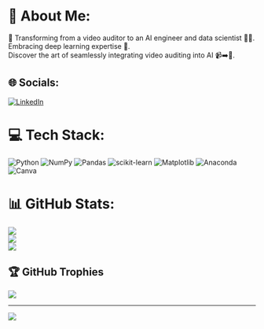 # 💫 About Me:
🎥 Transforming from a video auditor to an AI engineer and data scientist 🤖🧠.<br>Embracing deep learning expertise 🚀.<br>Discover the art of seamlessly integrating video auditing into AI 📹➡️🤖.


## 🌐 Socials:
[![LinkedIn](https://img.shields.io/badge/LinkedIn-%230077B5.svg?logo=linkedin&logoColor=white)](https://linkedin.com/in/dharick-anvar-a4331a47/) 

# 💻 Tech Stack:
![Python](https://img.shields.io/badge/python-3670A0?style=for-the-badge&logo=python&logoColor=ffdd54) ![NumPy](https://img.shields.io/badge/numpy-%23013243.svg?style=for-the-badge&logo=numpy&logoColor=white) ![Pandas](https://img.shields.io/badge/pandas-%23150458.svg?style=for-the-badge&logo=pandas&logoColor=white) ![scikit-learn](https://img.shields.io/badge/scikit--learn-%23F7931E.svg?style=for-the-badge&logo=scikit-learn&logoColor=white) ![Matplotlib](https://img.shields.io/badge/Matplotlib-%23ffffff.svg?style=for-the-badge&logo=Matplotlib&logoColor=black) ![Anaconda](https://img.shields.io/badge/Anaconda-%2344A833.svg?style=for-the-badge&logo=anaconda&logoColor=white) ![Canva](https://img.shields.io/badge/Canva-%2300C4CC.svg?style=for-the-badge&logo=Canva&logoColor=white)
# 📊 GitHub Stats:
![](https://github-readme-stats.vercel.app/api?username=dharickanvar&theme=dark&hide_border=false&include_all_commits=false&count_private=false)<br/>
![](https://github-readme-streak-stats.herokuapp.com/?user=dharickanvar&theme=dark&hide_border=false)<br/>
![](https://github-readme-stats.vercel.app/api/top-langs/?username=dharickanvar&theme=dark&hide_border=false&include_all_commits=false&count_private=false&layout=compact)

## 🏆 GitHub Trophies
![](https://github-profile-trophy.vercel.app/?username=dharickanvar&theme=radical&no-frame=false&no-bg=true&margin-w=4)

---
[![](https://visitcount.itsvg.in/api?id=dharickanvar&icon=0&color=0)](https://visitcount.itsvg.in)

<!-- Proudly created with GPRM ( https://gprm.itsvg.in ) -->

